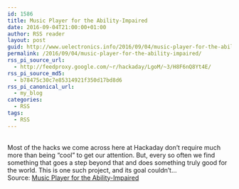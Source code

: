 ```yaml
---
id: 1586
title: Music Player for the Ability-Impaired
date: 2016-09-04T21:00:00+01:00
author: RSS reader
layout: post
guid: http://www.uelectronics.info/2016/09/04/music-player-for-the-ability-impaired/
permalink: /2016/09/04/music-player-for-the-ability-impaired/
rss_pi_source_url:
  - http://feedproxy.google.com/~r/hackaday/LgoM/~3/H8F6nQ8Yt4E/
rss_pi_source_md5:
  - b78475c30c7e85314921f350d17bd8d6
rss_pi_canonical_url:
  - my_blog
categories:
  - RSS
tags:
  - RSS
---
```

&#013;  
Most of the hacks we come across here at Hackaday don’t require much more than being “cool” to get our attention. But, every so often we find something that goes a step beyond that and does something truly good for the world. This is one such project, and its goal couldn’t…&#013;  
Source: <a href="http://feedproxy.google.com/~r/hackaday/LgoM/~3/H8F6nQ8Yt4E/" target="_blank">Music Player for the Ability-Impaired</a>